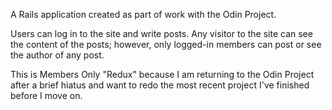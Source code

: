 A Rails application created as part of work with the Odin Project.

Users can log in to the site and write posts. Any visitor to the site can see the content of the posts; however, only logged-in members can post or see the author of any post.

This is Members Only "Redux" because I am returning to the Odin Project after a brief hiatus and want to redo the most recent project I've finished before I move on.